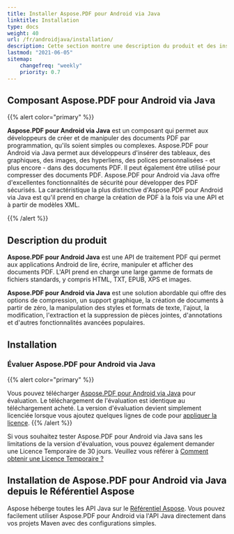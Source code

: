 ```yaml
---
title: Installer Aspose.PDF pour Android via Java
linktitle: Installation
type: docs
weight: 40
url: /fr/androidjava/installation/
description: Cette section montre une description du produit et des instructions pour installer Aspose.PDF pour Android via Java par vous-même, ainsi qu'en utilisant NuGet.
lastmod: "2021-06-05"
sitemap:
    changefreq: "weekly"
    priority: 0.7
---
```


## Composant Aspose.PDF pour Android via Java

{{% alert color="primary" %}}

**Aspose.PDF pour Android via Java** est un composant qui permet aux développeurs de créer et de manipuler des documents PDF par programmation, qu'ils soient simples ou complexes. Aspose.PDF pour Android via Java permet aux développeurs d'insérer des tableaux, des graphiques, des images, des hyperliens, des polices personnalisées - et plus encore - dans des documents PDF. Il peut également être utilisé pour compresser des documents PDF. Aspose.PDF pour Android via Java offre d'excellentes fonctionnalités de sécurité pour développer des PDF sécurisés. La caractéristique la plus distinctive d'Aspose.PDF pour Android via Java est qu'il prend en charge la création de PDF à la fois via une API et à partir de modèles XML.

{{% /alert %}}

## Description du produit

**Aspose.PDF pour Android Java** est une API de traitement PDF qui permet aux applications Android de lire, écrire, manipuler et afficher des documents PDF. L'API prend en charge une large gamme de formats de fichiers standards, y compris HTML, TXT, EPUB, XPS et images.

**Aspose.PDF pour Android via Java** est une solution abordable qui offre des options de compression, un support graphique, la création de documents à partir de zéro, la manipulation des styles et formats de texte, l'ajout, la modification, l'extraction et la suppression de pièces jointes, d'annotations et d'autres fonctionnalités avancées populaires.

## Installation

### Évaluer Aspose.PDF pour Android via Java

{{% alert color="primary" %}} 

Vous pouvez télécharger [Aspose.PDF pour Android via Java](https://repository.aspose.com/webapp/#/artifacts/browse/tree/General/repo/com/aspose/aspose-pdf-android-via-java) pour évaluation.
 Le téléchargement de l'évaluation est identique au téléchargement acheté. La version d'évaluation devient simplement licenciée lorsque vous ajoutez quelques lignes de code pour [appliquer la licence](/pdf/fr/androidjava/licensing/).
{{% /alert %}}

Si vous souhaitez tester Aspose.PDF pour Android via Java sans les limitations de la version d'évaluation, vous pouvez également demander une Licence Temporaire de 30 jours. Veuillez vous référer à [Comment obtenir une Licence Temporaire ?](https://purchase.aspose.com/temporary-license)

## Installation de Aspose.PDF pour Android via Java depuis le Référentiel Aspose

Aspose héberge toutes les API Java sur le [Référentiel Aspose](https://repository.aspose.com/webapp/#/artifacts/browse/tree/General/repo/com/aspose/aspose-pdf-android-via-java). Vous pouvez facilement utiliser Aspose.PDF pour Android via l'API Java directement dans vos projets Maven avec des configurations simples.